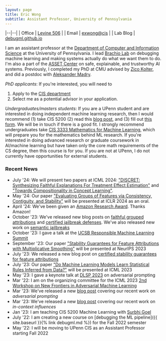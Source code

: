 ```yaml
---
layout: page
title: Eric Wong
subtitle: Assistant Professor, University of Pennsylvania
---
```


|--|--|
| Office | [Levine 506](https://goo.gl/maps/yZmpgFMjUKhGnpXb6) |
| Email | [exwong@cis](mailto:exwong@cis.upenn.edu) |
| Lab Blog | [debugml.github.io](https://debugml.github.io/)

I am an assistant professor at the [Department of Computer and Information Science](https://www.cis.upenn.edu/) at the University of Pennsylvania. I lead [Brachio Lab](https://brachiolab.github.io/) on debugging machine learning and making systems actually do what we want them to do. I'm also a part of the [ASSET Center](https://blog.seas.upenn.edu/penn-engineerings-new-asset-center-will-focus-on-the-safety-explainability-and-trustworthiness-of-ai-systems/) on safe, explainable, and trustworthy AI systems. Previously, I completed my PhD at CMU advised by [Zico Kolter](https://zicokolter.com/), and did a postdoc with [Aleksander Madry](https://people.csail.mit.edu/madry/). 

*PhD applicants*: If you're interested, you will need to 

1. Apply to the [CIS department](https://www.cis.upenn.edu/graduate/program-offerings/doctoral-program/) 
2. Select me as a potential advisor in your application. 

*Undergraduates/masters students*: If you are a UPenn student and are interested in doing independent machine learning research, then I would recommend (1) take CIS 5200 (2) read this [blog post](https://www.alextamkin.com/essays/tips-for-new-researchers), and (3) fill out [this form](https://forms.gle/AXx3JfKCEsLPC6Wx5). We will be in touch if there is a good fit. I strongly recommend undergraduates take [CIS 3333 Mathematics for Machine Learning](https://www.cis.upenn.edu/~exwong/moml/), which will prepare you for the mathematics behind ML research. If you're interested in doing advanced research or graduate coursework in AI/machine learning but have taken only the core math requirements of the CS degree, then this course is for you. If you are not at UPenn, I do not currently have opportunities for external students. 

### Recent News
+ July '24: We will present two papers at ICML 2024: ["DISCRET: Synthesizing Faithful Explanations For Treatment Effect Estimation"](https://arxiv.org/abs/2406.00611) and ["Towards Compositionality in Concept Learning"](https://arxiv.org/abs/2406.00611). 
+ May '24: Our paper ["Evaluating Groups of Features via Consistency, Contiguity, and Stability"](https://openreview.net/forum?id=IP2etbIEuC) will be presented at ICLR 2024 as an oral. 
+ April '24: We've been given an [Amazon Research Award](https://www.amazon.science/research-awards/program-updates/99-amazon-research-awards-recipients-announced). Thanks Amazon! 
+ October '23: We've released new blog posts on [faithful grouped attributions](https://debugml.github.io/sum-of-parts/) and [certified jailbreak defenses](https://debugml.github.io/smooth-llm/). We've also released new work on [semantic jailbreaks](https://jailbreaking-llms.github.io/)
+ October '23: I gave a talk at the [UCSB Responsible Machine Learning Summit](https://ml.ucsb.edu/events/summit/responsible-machine-learning-summit-2023) 
+ September '23: Our paper ["Stability Guarantees for Feature Attributions with Multiplicative Smoothing"](https://arxiv.org/abs/2307.05902) will be presented at NeurIPS 2023
+ July '23: We released a new blog post on [certified stability guarantees for feature attributions](https://debugml.github.io/multiplicative-smoothing/)
+ July '23: Our paper ["Do Machine Learning Models Learn Statistical Rules Inferred from Data?"](https://arxiv.org/abs/2303.01433) will be presented at ICML 2023
+ May '23: I gave a keynote talk at [DLSP 2023](https://dls2023.ieee-security.org/) on adversarial prompting
+ Mar '22: I am on the organizing committee for the ICML 2023 [2nd Workshop on New Frontiers in Adversarial Machine Learning](https://advml-frontier.github.io/)
+ Mar '23: We've released a new [blog post](https://debugml.github.io/adversarial-prompts/) covering our recent work on *adversarial prompting*
+ Mar '23: We've released a new [blog post](https://debugml.github.io/incontext-influences/) covering our recent work on *in-context influences*
+ Jan '23: I am teaching CIS 5200 Machine Learning with [Surbhi Goel](https://www.surbhigoel.com/)
+ July '22: I am creating a new course on [debugging the ML pipeline]({{ site.baseurl }}{% link debugml.md %}) for the Fall 2022 semester 
+ May '22: I will be moving to UPenn CIS as an Assistant Professor starting Fall 2022

<!-- 
+ March '22: I am on the organizing committee for the ICML 2022 [Workshop on New Frontiers in Adversarial Machine Learning](https://advml-frontier.github.io/)
+ March '22: Our paper "Certified Patch Robustness via Smoothed Vision Transformers" was accepted at CVPR 2022
+ January '22: Our paper "Missingness Bias in Model Debugging" was accepted at ICLR 2022 
-->

<!-- + 10/18/21: I will be speaking as a panelist for the [ATVA 2021 Workshop on Security and Reliability of Machine Learning (SRML)](https://sites.google.com/view/srml-atva2021)
+ 10/12/21: I am on the organizing committee for the AAAI 2022 [Workshop on Adversarial Machine Learning and Beyond](https://advml-workshop.github.io/aaai2022/)
+ 5/12/21: Our paper "Leveraging sparse linear layers for debuggable deep networks" was accepted for a long oral presentation at ICML 2021
+ 4/7/21: I am on the organizing committee for the ICML 2021 workshop [A Blessing in Disguise: The Prospects and Perils of Adversarial Machine Learning](https://advml-workshop.github.io/icml2021/)
+ 1/12/21: Our paper "Learning perturbation sets for robust machine learning" was accepted for a poster at ICLR 2021
+ 12/14/20: I am a main organizer for the ICLR 2021 workshop [Robust and Reliable Machine learning in the Real World](https://sites.google.com/connect.hku.hk/robustml-2021/home) 
+ 8/1/20: I have started my postdoc at MIT with Aleksander Madry
 -->
